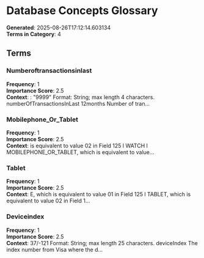 # Database Concepts Glossary

**Generated**: 2025-08-26T17:12:14.603134  
**Terms in Category**: 4  

## Terms

### Numberoftransactionsinlast
**Frequency**: 1  
**Importance Score**: 2.5  
**Context**: : "9999" Format: String; max length 4 characters. numberOfTransactionsInLast 12months Number of tran...  

### Mobilephone_Or_Tablet
**Frequency**: 1  
**Importance Score**: 2.5  
**Context**: is equivalent to value 02 in Field 125 l WATCH l MOBILEPHONE_OR_TABLET, which is equivalent to value...  

### Tablet
**Frequency**: 1  
**Importance Score**: 2.5  
**Context**: E, which is equivalent to value 01 in Field 125 l TABLET, which is equivalent to value 02 in Field 1...  

### Deviceindex
**Frequency**: 1  
**Importance Score**: 2.5  
**Context**: 37/-121 Format: String; max length 25 characters. deviceIndex The index number from Visa where the d...  

